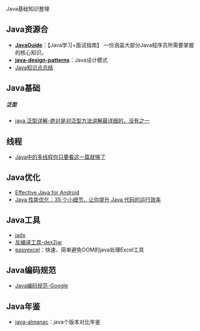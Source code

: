 Java基础知识整理

## Java资源合

* [**JavaGuide**](https://github.com/Snailclimb/JavaGuide)：【Java学习+面试指南】 一份涵盖大部分Java程序员所需要掌握的核心知识。
* [**java-design-patterns**](https://github.com/iluwatar/java-design-patterns)：Java设计模式
* [Java知识点总结](/Java/JavaSummary.md)

## Java基础

##### 泛型
* [java 泛型详解-绝对是对泛型方法讲解最详细的，没有之一](https://blog.csdn.net/s10461/article/details/53941091)

## 线程

* [Java中的多线程你只要看这一篇就够了](https://www.cnblogs.com/wxd0108/p/5479442.html)

## Java优化

* [Effective Java for Android](/Java/Effect/EffectiveJava4Android.md)
* [Java 性能优化：35 个小细节，让你提升 Java 代码的运行效率](/Java/Effect/EffectJava35.md)

## Java工具

* [jadx](https://github.com/skylot/jadx)
* [反编译工具-dex2jar](https://github.com/pxb1988/dex2jar)
* [easyexcel](https://github.com/alibaba/easyexcel)：快速、简单避免OOM的java处理Excel工具

## Java编码规范

* [Java编码规范-Google](/Standard/JavaStandard.md)

## Java年鉴

* [java-almanac](https://github.com/marchof/java-almanac)：java个版本对比年鉴

